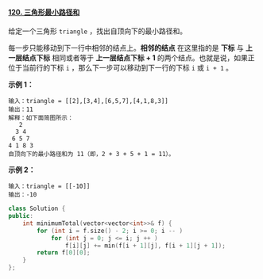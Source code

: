 #### [120. 三角形最小路径和](https://leetcode-cn.com/problems/triangle/)

给定一个三角形 `triangle` ，找出自顶向下的最小路径和。

每一步只能移动到下一行中相邻的结点上。**相邻的结点** 在这里指的是 **下标** 与 **上一层结点下标** 相同或者等于 **上一层结点下标 + 1** 的两个结点。也就是说，如果正位于当前行的下标 `i` ，那么下一步可以移动到下一行的下标 `i` 或 `i + 1` 。

**示例 1：**

```
输入：triangle = [[2],[3,4],[6,5,7],[4,1,8,3]]
输出：11
解释：如下面简图所示：
   2
  3 4
 6 5 7
4 1 8 3
自顶向下的最小路径和为 11（即，2 + 3 + 5 + 1 = 11）。
```

**示例 2：**

```
输入：triangle = [[-10]]
输出：-10
```

```cpp
class Solution {
public:
    int minimumTotal(vector<vector<int>>& f) {
        for (int i = f.size() - 2; i >= 0; i -- )
            for (int j = 0; j <= i; j ++ )
                f[i][j] += min(f[i + 1][j], f[i + 1][j + 1]);
        return f[0][0];
    }
};
```
